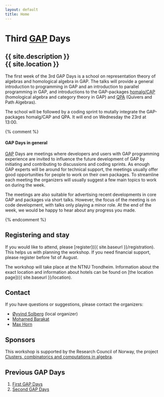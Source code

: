 ```yaml
---
layout: default
title: Home
---
```


# Third [GAP](http://www.gap-system.org/) Days
## {{ site.description }}<br> {{ site.location }}

The first week of the 3rd GAP Days is a school on representation
theory of algebras and homological algebra in GAP. The talks will
provide a general introduction to programming in GAP and an
introduction to parallel programming in GAP, and introductions to the
GAP-packages [homalg/CAP](http://homalg.math.rwth-aachen.de/)
(homological algebra and category theory in GAP) and
[QPA](http://www.math.ntnu.no/~oyvinso/QPA/) (Quivers and Path
Algebras).

The school will be followed by a coding sprint to mutally integrate
the GAP-packages homalg/CAP and QPA. It will end on Wednesday the 23rd at
13:00.


{% comment %}

#### GAP Days in general

[GAP](http://www.gap-system.org/) Days are meetings where developers and users
with GAP programming experience are invited to influence the future
development of GAP by initiating and contributing to discussions and coding
sprints. As enough GAP experts will be around for technical support, the
meetings usually offer good opportunities for people to work on their own
packages. To streamline each meeting the organizers will usually suggest a few
main topics to work on during the week.

The meetings are also suitable for advertising recent developments in core GAP
and packages via short talks. However, the focus of the meeting is on code
development, with talks only playing a minor role. At the end of the week, we
would be happy to hear about any progress you made.

{% endcomment %}

## Registering and stay

If you would like to attend, please [register]({{ site.baseurl }}/registration). This helps us
with planning the workshop. If you need financial support, please
register before 1st of August.

The workshop will take place at the NTNU Trondheim. Information about the
exact location and information about hotels
can be found on [the location page]({{ site.baseurl }}/location).

## <a name="contact"></a> Contact

If you have questions or suggestions, please contact the organizers:

* [Øyvind Solberg](mailto:oyvind.solberg@math.ntnu.no) (local organizer)
* [Mohamed Barakat](mailto:mohamed.barakat@rwth-aachen.de)
* [Max Horn](mailto:max.horn@math.uni-giessen.de)


## Sponsors

This workshop is supported by the Research Council of Norway, the
project
[Clusters, combinatorics and computations in algebra](https://www.cristin.no/app/projects/show.jsf?id=452886).

## Previous GAP Days

<ol>
  <li>
    <strong></strong>
    <a href="http://gapdays2014.coxeter.de/">First GAP Days</a>
  </li>
  <li>
    <strong></strong>
    <a href="/gapdays2015-spring/">Second GAP Days</a>
  </li>
</ol>
